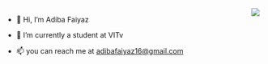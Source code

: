 <img align="right" src="https://visitor-badge.laobi.icu/badge?page_id=AdibaFaiyaz.AdibaFaiyaz&left_text=MyPageVisitors" />

- 👋 Hi, I’m Adiba Faiyaz
  
- 🌱 I’m currently a student at VITv
  
- 📫 you can reach me at adibafaiyaz16@gmail.com

<!---
AdibaFaiyaz/AdibaFaiyaz is a ✨ special ✨ repository because its `README.md` (this file) appears on your GitHub profile.
You can click the Preview link to take a look at your changes.
--->

